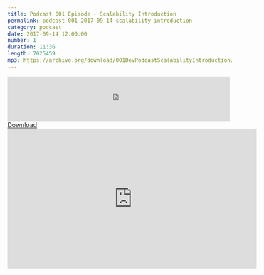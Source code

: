 ```yaml
---
title: Podcast 001 Episode - Scalability Introduction
permalink: podcast-001-2017-09-14-scalability-introduction
category: podcast
date: 2017-09-14 12:00:00
number: 1
duration: 11:36
length: 7025459
mp3: https://archive.org/download/001DevPodcastScalabilityIntroduction/001-dev-podcast-Scalability-Introduction.mp3
---
```


<iframe src="https://archive.org/download/001DevPodcastScalabilityIntroduction/001-dev-podcast-Scalability-Introduction.mp3" width="500" height="100" frameborder="0" webkitallowfullscreen="true" mozallowfullscreen="true" allowfullscreen></iframe>
<a href="https://archive.org/download/001DevPodcastScalabilityIntroduction/001-dev-podcast-Scalability-Introduction.mp3">Download</a>

<iframe width="560" height="315" src="https://www.youtube.com/embed/5a1faGaT3a0" frameborder="0" allowfullscreen></iframe>